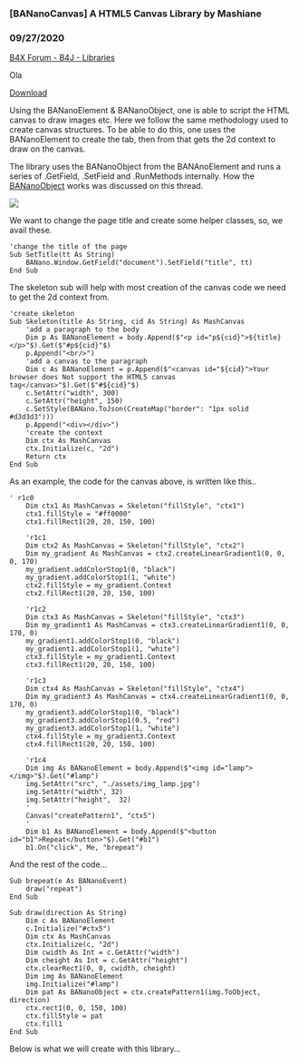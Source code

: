 ### [BANanoCanvas] A HTML5 Canvas Library by Mashiane
### 09/27/2020
[B4X Forum - B4J - Libraries](https://www.b4x.com/android/forum/threads/122822/)

Ola  
  
[Download](https://github.com/Mashiane/BANanoCanvas)  
  
Using the BANanoElement & BANanoObject, one is able to script the HTML canvas to draw images etc. Here we follow the same methodology used to create canvas structures. To be able to do this, one uses the BANanoElement to create the <CANVAS> tab, then from that gets the 2d context to draw on the canvas.  
  
The library uses the BANanoObject from the BANAnoElement and runs a series of .GetField, .SetField and .RunMethods internally. How the [BANanoObject](https://www.b4x.com/android/forum/threads/banano-bananoobject-talks-with-javascript.100385/#content) works was discussed on this thread.  
  
![](https://www.b4x.com/android/forum/attachments/100606)  
  
We want to change the page title and create some helper classes, so, we avail these.  
  

```B4X
'change the title of the page  
Sub SetTitle(tt As String)  
    BANano.Window.GetField("document").SetField("title", tt)  
End Sub
```

  
  
The skeleton sub will help with most creation of the canvas code we need to get the 2d context from.  
  

```B4X
'create skeleton  
Sub Skeleton(title As String, cid As String) As MashCanvas  
    'add a paragraph to the body  
    Dim p As BANanoElement = body.Append($"<p id="p${cid}">${title}</p>"$).Get($"#p${cid}"$)  
    p.Append("<br/>")  
    'add a canvas to the paragraph  
    Dim c As BANanoElement = p.Append($"<canvas id="${cid}">Your browser does Not support the HTML5 canvas tag</canvas>"$).Get($"#${cid}"$)  
    c.SetAttr("width", 300)  
    c.SetAttr("height", 150)  
    c.SetStyle(BANano.ToJson(CreateMap("border": "1px solid #d3d3d3")))  
    p.Append("<div></div>")  
    'create the context  
    Dim ctx As MashCanvas  
    ctx.Initialize(c, "2d")  
    Return ctx  
End Sub
```

  
  
As an example, the code for the canvas above, is written like this..  
  

```B4X
' r1c0  
    Dim ctx1 As MashCanvas = Skeleton("fillStyle", "ctx1")  
    ctx1.fillStyle = "#ff0000"  
    ctx1.fillRect1(20, 20, 150, 100)  
     
    'r1c1  
    Dim ctx2 As MashCanvas = Skeleton("fillStyle", "ctx2")  
    Dim my_gradient As MashCanvas = ctx2.createLinearGradient1(0, 0, 0, 170)  
    my_gradient.addColorStop1(0, "black")  
    my_gradient.addColorStop1(1, "white")  
    ctx2.fillStyle = my_gradient.Context  
    ctx2.fillRect1(20, 20, 150, 100)  
     
    'r1c2  
    Dim ctx3 As MashCanvas = Skeleton("fillStyle", "ctx3")  
    Dim my_gradient1 As MashCanvas = ctx3.createLinearGradient1(0, 0, 170, 0)  
    my_gradient1.addColorStop1(0, "black")  
    my_gradient1.addColorStop1(1, "white")  
    ctx3.fillStyle = my_gradient1.Context  
    ctx3.fillRect1(20, 20, 150, 100)  
     
    'r1c3  
    Dim ctx4 As MashCanvas = Skeleton("fillStyle", "ctx4")  
    Dim my_gradient3 As MashCanvas = ctx4.createLinearGradient1(0, 0, 170, 0)  
    my_gradient3.addColorStop1(0, "black")  
    my_gradient3.addColorStop1(0.5, "red")  
    my_gradient3.addColorStop1(1, "white")  
    ctx4.fillStyle = my_gradient3.Context  
    ctx4.fillRect1(20, 20, 150, 100)  
     
    'r1c4  
    Dim img As BANanoElement = body.Append($"<img id="lamp"></img>"$).Get("#lamp")  
    img.SetAttr("src", "./assets/img_lamp.jpg")  
    img.SetAttr("width", 32)  
    img.SetAttr("height",  32)  
    '  
    Canvas("createPattern1", "ctx5")  
    '  
    Dim b1 As BANanoElement = body.Append($"<button id="b1">Repeat</button>"$).Get("#b1")  
    b1.On("click", Me, "brepeat")
```

  
  
And the rest of the code…  
  

```B4X
Sub brepeat(e As BANanoEvent)  
    draw("repeat")  
End Sub  
  
Sub draw(direction As String)  
    Dim c As BANanoElement  
    c.Initialize("#ctx5")  
    Dim ctx As MashCanvas  
    ctx.Initialize(c, "2d")  
    Dim cwidth As Int = c.GetAttr("width")  
    Dim cheight As Int = c.GetAttr("height")  
    ctx.clearRect1(0, 0, cwidth, cheight)  
    Dim img As BANanoElement  
    img.Initialize("#lamp")  
    Dim pat As BANanoObject = ctx.createPattern1(img.ToObject, direction)  
    ctx.rect1(0, 0, 150, 100)  
    ctx.fillStyle = pat  
    ctx.fill1  
End Sub
```

  
  
Below is what we will create with this library…